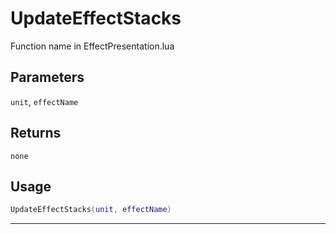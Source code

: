# UpdateEffectStacks
Function name in EffectPresentation.lua
## Parameters
`unit`, `effectName`
## Returns
`none`
## Usage
```lua
UpdateEffectStacks(unit, effectName)
```
---
